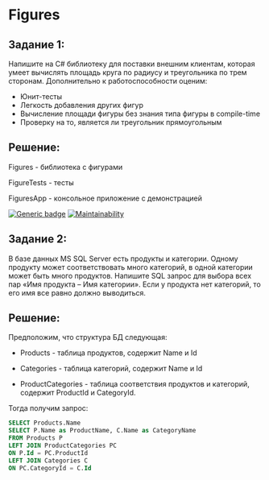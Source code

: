 # Figures

## Задание 1:

Напишите на C# библиотеку для поставки внешним клиентам, которая умеет вычислять площадь круга по радиусу и треугольника по трем сторонам. Дополнительно к работоспособности оценим:
* Юнит-тесты
* Легкость добавления других фигур
* Вычисление площади фигуры без знания типа фигуры в compile-time
* Проверку на то, является ли треугольник прямоугольным

## Решение:

Figures - библиотека с фигурами

FigureTests - тесты

FiguresApp - консольное приложение с демонстрацией

[![Generic badge](https://img.shields.io/badge/.NET%20version-6.0-blue.svg?style=flat&logo=.NET)](https://shields.io/)
[![Maintainability](https://api.codeclimate.com/v1/badges/fe8a5fd502e7e53c812a/maintainability)](https://codeclimate.com/github/winerar/FiguresApp/maintainability)

## Задание 2:

В базе данных MS SQL Server есть продукты и категории. Одному продукту может соответствовать много категорий, в одной категории может быть много продуктов. Напишите SQL запрос для выбора всех пар «Имя продукта – Имя категории». Если у продукта нет категорий, то его имя все равно должно выводиться.

## Решение:

Предположим, что структура БД следующая:

* Products - таблица продуктов, содержит Name и Id

* Categories - таблица категорий, содержит Name и Id

* ProductCategories - таблица соответствия продуктов и категорий, содержит ProductId и CategoryId.

Тогда получим запрос:

```sql
SELECT Products.Name
SELECT P.Name as ProductName, C.Name as CategoryName
FROM Products P
LEFT JOIN ProductCategories PC
ON P.Id = PC.ProductId
LEFT JOIN Categories C
ON PC.CategoryId = C.Id
```
